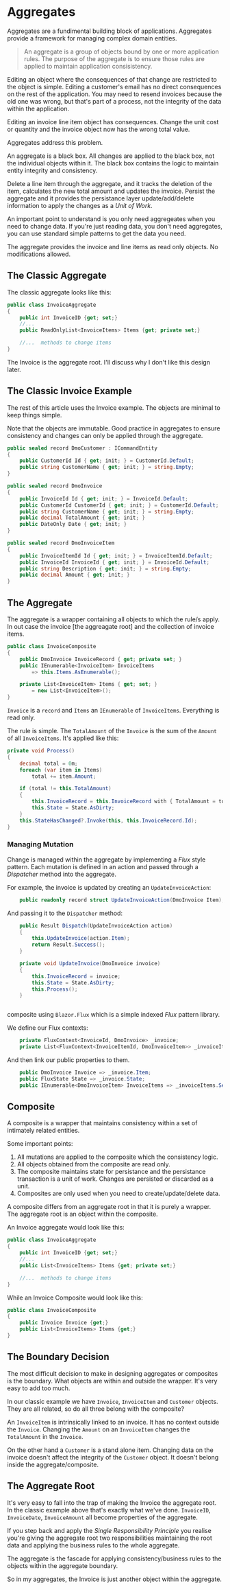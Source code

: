# Aggregates

Aggregates are a fundimental building block of applications.  Aggregates provide a framework for managing complex domain entities. 

> An aggregate is a group of objects bound by one or more application rules.  The purpose of the aggregate is to ensure  those rules are applied to maintain application consisistency.  
 

Editing an object where the consequences of that change are restricted to the object is simple.  Editing a customer's email has no direct consequences on the rest of the application.  You may need to resend invoices because the old one was wrong, but that's part of a process, not the integrity of the data within the application.

Editing an invoice line item object has consequences.  Change the unit cost or quantity and the invoice object now has the wrong total value. 

Aggregates address this problem.  

An aggregate is a black box.  All changes are applied to the black box, not the individual objects within it.  The black box contains the logic to maintain entity integrity and consistency.  

Delete a line item through the aggregate, and it tracks the deletion of the item, calculates the new total amount and updates the invoice.  Persist the aggregate and it provides the persistance layer update/add/delete information to apply the changes as a *Unit of Work*.

An important point to understand is you only need aggregeates when you need to change data.  If you're just reading data, you don't need aggregates, you can use standard simple patterns to get the data you need.

The aggregate provides the invoice and line items as read only objects.  No modifications allowed.


## The Classic Aggregate

The classic aggregate looks like this:

```csharp
public class InvoiceAggregate
{
    public int InvoiceID {get; set;}
    //...
    public ReadOnlyList<InvoiceItems> Items {get; private set;}

    //...  methods to change items
}
```

The Invoice is the aggregate root.  I'll discuss why I don't like this design later.

## The Classic Invoice Example

The rest of this article uses the Invoice example. The objects are minimal to keep things simple.

Note that the objects are immutable.  Good practice in aggregates to ensure consistency and changes can only be applied through the aggregate.

```csharp
public sealed record DmoCustomer : ICommandEntity
{
    public CustomerId Id { get; init; } = CustomerId.Default;
    public string CustomerName { get; init; } = string.Empty;
}
```

```csharp
public sealed record DmoInvoice
{
    public InvoiceId Id { get; init; } = InvoiceId.Default;
    public CustomerId CustomerId { get; init; } = CustomerId.Default;
    public string CustomerName { get; init; } = string.Empty;
    public decimal TotalAmount { get; init; }
    public DateOnly Date { get; init; }
}
```
 
```csharp
public sealed record DmoInvoiceItem
{
    public InvoiceItemId Id { get; init; } = InvoiceItemId.Default;
    public InvoiceId InvoiceId { get; init; } = InvoiceId.Default;
    public string Description { get; init; } = string.Empty;
    public decimal Amount { get; init; }
}
```

## The Aggregate

The aggregate is a wrapper containing all objects to which the rule/s apply.  In out case the invoice [the aggreagate root] and the collection of invoice items. 

```csharp
public class InvoiceComposite
{
    public DmoInvoice InvoiceRecord { get; private set; }
    public IEnumerable<InvoiceItem> InvoiceItems
        => this.Items.AsEnumerable();

    private List<InvoiceItem> Items { get; set; }
        = new List<InvoiceItem>();
}
```

`Invoice` is a `record` and `Items` an `IEnumerable` of `InvoiceItems`.  Everything is read only.

The rule is simple.  The `TotalAmount` of the `Invoice` is the sum of the `Amount` of all `InvoiceItems`.  It's applied like this:
```csharp
private void Process()
{
    decimal total = 0m;
    foreach (var item in Items)
        total += item.Amount;

    if (total != this.TotalAmount)
    {
        this.InvoiceRecord = this.InvoiceRecord with { TotalAmount = total };
        this.State = State.AsDirty;
    }
    this.StateHasChanged?.Invoke(this, this.InvoiceRecord.Id);
}
```

### Managing Mutation

Change is managed within the aggregate by implementing a *Flux* style pattern.  Each mutation is defined in an action and passed through a *Dispatcher* method into the aggregate.

For example, the invoice is updated by creating an `UpdateInvoiceAction`:

```csharp
    public readonly record struct UpdateInvoiceAction(DmoInvoice Item);
```
And passing it to the `Dispatcher` method:

```csharp
    public Result Dispatch(UpdateInvoiceAction action)
    {
        this.UpdateInvoice(action.Item);
        return Result.Success();
    }

    private void UpdateInvoice(DmoInvoice invoice)
    {
        this.InvoiceRecord = invoice;
        this.State = State.AsDirty;
        this.Process();
    }
```

```csharp
``` 

   composite using `Blazor.Flux` which is a simple indexed *Flux* pattern library.

We define our Flux contexts:

```csharp
    private FluxContext<InvoiceId, DmoInvoice> _invoice;
    private List<FluxContext<InvoiceItemId, DmoInvoiceItem>> _invoiceItems = new();
```

And then link our public properties to them.

```csharp
    public DmoInvoice Invoice => _invoice.Item;
    public FluxState State => _invoice.State;
    public IEnumerable<DmoInvoiceItem> InvoiceItems => _invoiceItems.Select(item => item.Item).AsEnumerable();
``` 





## Composite

A composite is a wrapper that maintains consistency within a set of intimately related entities.

Some important points:

1. All mutations are applied to the composite which the consistency logic.
2. All objects obtained from the composite are read only.
3. The composite maintains state for persistance and the persistance transaction is a unit of work.  Changes are persisted or discarded as a unit.
4. Composites are only used when you need to create/update/delete data. 

A composite differs from an aggregate root in that it is purely a wrapper.  The aggregate root is an object within the composite.

An Invoice aggregate would look like this:

```csharp
public class InvoiceAggregate
{
    public int InvoiceID {get; set;}
    //...
    public List<InvoiceItems> Items {get; private set;}

    //...  methods to change items
}
```

While an Invoice Composite would look like this:

```csharp
public class InvoiceComposite
{
    public Invoice Invoice {get;}
    public List<InvoiceItems> Items {get;}
}
```

## The Boundary Decision

The most difficult decision to make in designing aggregates or composites is the boundary.  What objects are within and outside the wrapper.  It's very easy to add too much.

In our classic example we have `Invoice`, `InvoiceItem` and `Customer` objects.  They are all related, so do all three belong with the composite?

An `InvoiceItem` is intrinsically linked to an invoice.  It has no context outside the `Invoice`.  Changing the `Amount` on an `InvoiceItem` changes the `TotalAmount` in the `Invoice`.

On the other hand a `Customer` is a stand alone item.  Changing data on the invoice doesn't affect the integrity of the `Customer` object.  It doesn't belong inside the aggregate/composite.

## The Aggregate Root

It's very easy to fall into the trap of making the Invoice the aggregate root.  In the classic example above that's exactly what we've done.  `InvoiceID`, `InvoiceDate`, `InvoiceAmount` all become properties of the aggregate.

If you step back and apply the *Single Responsibility Principle*  you realise you're giving the aggregate root two responsibilities maintaining the root data and applying the business rules to the whole aggregate.

The aggregate is the fascade for applying consistency/business rules to the objects within the aggregate boundary.

So in my aggregates, the Invoice is just another object within the aggregate.